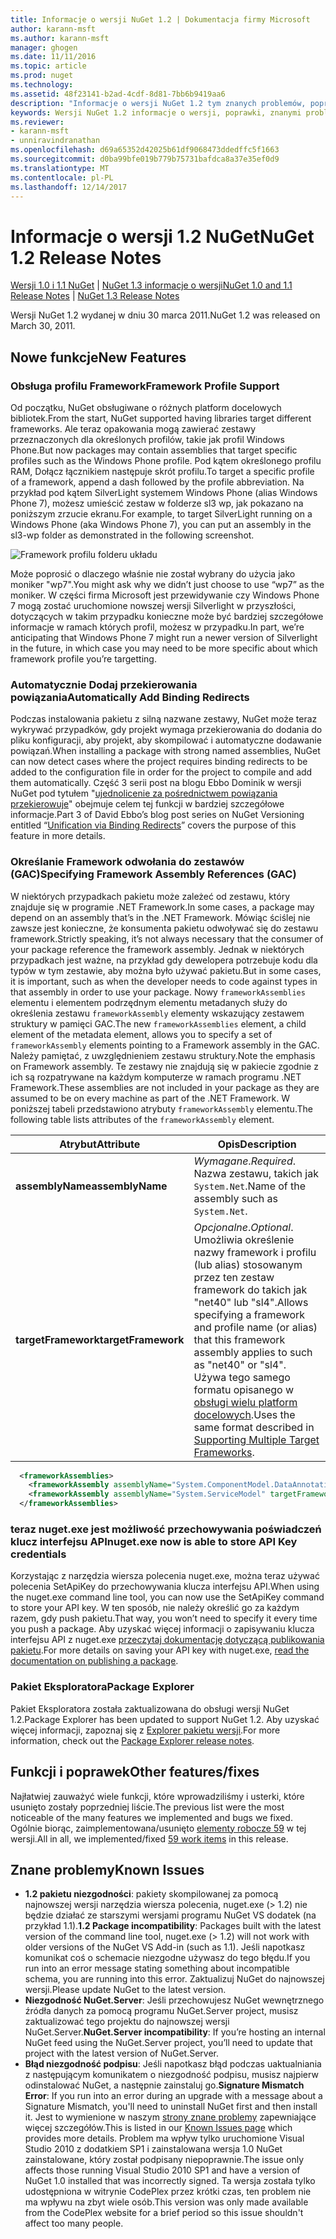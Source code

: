 ```yaml
---
title: Informacje o wersji NuGet 1.2 | Dokumentacja firmy Microsoft
author: karann-msft
ms.author: karann-msft
manager: ghogen
ms.date: 11/11/2016
ms.topic: article
ms.prod: nuget
ms.technology: 
ms.assetid: 48f23141-b2ad-4cdf-8d81-7bb6b9419aa6
description: "Informacje o wersji NuGet 1.2 tym znanych problemów, poprawki, dodatkowe funkcje i dcr."
keywords: Wersji NuGet 1.2 informacje o wersji, poprawki, znanymi problemami, nowe funkcje, dcr
ms.reviewer:
- karann-msft
- unniravindranathan
ms.openlocfilehash: d69a65352d42025b61df9068473ddedffc5f1663
ms.sourcegitcommit: d0ba99bfe019b779b75731bafdca8a37e35ef0d9
ms.translationtype: MT
ms.contentlocale: pl-PL
ms.lasthandoff: 12/14/2017
---
```

# <a name="nuget-12-release-notes"></a><span data-ttu-id="e42bb-104">Informacje o wersji 1.2 NuGet</span><span class="sxs-lookup"><span data-stu-id="e42bb-104">NuGet 1.2 Release Notes</span></span>

<span data-ttu-id="e42bb-105">[Wersji 1.0 i 1.1 NuGet](../release-notes/nuget-1.1.md) | [NuGet 1.3 informacje o wersji](../release-notes/nuget-1.3.md)</span><span class="sxs-lookup"><span data-stu-id="e42bb-105">[NuGet 1.0 and 1.1 Release Notes](../release-notes/nuget-1.1.md) | [NuGet 1.3 Release Notes](../release-notes/nuget-1.3.md)</span></span>

<span data-ttu-id="e42bb-106">Wersji NuGet 1.2 wydanej w dniu 30 marca 2011.</span><span class="sxs-lookup"><span data-stu-id="e42bb-106">NuGet 1.2 was released on March 30, 2011.</span></span>

## <a name="new-features"></a><span data-ttu-id="e42bb-107">Nowe funkcje</span><span class="sxs-lookup"><span data-stu-id="e42bb-107">New Features</span></span>

### <a name="framework-profile-support"></a><span data-ttu-id="e42bb-108">Obsługa profilu Framework</span><span class="sxs-lookup"><span data-stu-id="e42bb-108">Framework Profile Support</span></span>

<span data-ttu-id="e42bb-109">Od początku, NuGet obsługiwane o różnych platform docelowych bibliotek.</span><span class="sxs-lookup"><span data-stu-id="e42bb-109">From the start, NuGet supported having libraries target different frameworks.</span></span> <span data-ttu-id="e42bb-110">Ale teraz opakowania mogą zawierać zestawy przeznaczonych dla określonych profilów, takie jak profil Windows Phone.</span><span class="sxs-lookup"><span data-stu-id="e42bb-110">But now packages may contain assemblies that target specific profiles such as the Windows Phone profile.</span></span> <span data-ttu-id="e42bb-111">Pod kątem określonego profilu RAM, Dołącz łącznikiem następuje skrót profilu.</span><span class="sxs-lookup"><span data-stu-id="e42bb-111">To target a specific profile of a framework, append a dash followed by the profile abbreviation.</span></span> <span data-ttu-id="e42bb-112">Na przykład pod kątem SilverLight systemem Windows Phone (alias Windows Phone 7), możesz umieścić zestaw w folderze sl3 wp, jak pokazano na poniższym zrzucie ekranu.</span><span class="sxs-lookup"><span data-stu-id="e42bb-112">For example, to target SilverLight running on a Windows Phone (aka Windows Phone 7), you can put an assembly in the sl3-wp folder as demonstrated in the following screenshot.</span></span>

![Framework profilu folderu układu](./media/framework-profile-support.png)

<span data-ttu-id="e42bb-114">Może poprosić o dlaczego właśnie nie został wybrany do użycia jako moniker "wp7".</span><span class="sxs-lookup"><span data-stu-id="e42bb-114">You might ask why we didn’t just choose to use “wp7” as the moniker.</span></span> <span data-ttu-id="e42bb-115">W części firma Microsoft jest przewidywanie czy Windows Phone 7 mogą zostać uruchomione nowszej wersji Silverlight w przyszłości, dotyczących w takim przypadku konieczne może być bardziej szczegółowe informacje w ramach których profil, możesz w przypadku.</span><span class="sxs-lookup"><span data-stu-id="e42bb-115">In part, we’re anticipating that Windows Phone 7 might run a newer version of Silverlight in the future, in which case you may need to be more specific about which framework profile you’re targetting.</span></span>

### <a name="automatically-add-binding-redirects"></a><span data-ttu-id="e42bb-116">Automatycznie Dodaj przekierowania powiązania</span><span class="sxs-lookup"><span data-stu-id="e42bb-116">Automatically Add Binding Redirects</span></span>

<span data-ttu-id="e42bb-117">Podczas instalowania pakietu z silną nazwane zestawy, NuGet może teraz wykrywać przypadków, gdy projekt wymaga przekierowania do dodania do pliku konfiguracji, aby projekt, aby skompilować i automatyczne dodawanie powiązań.</span><span class="sxs-lookup"><span data-stu-id="e42bb-117">When installing a package with strong named assemblies, NuGet can now detect cases where the project requires binding redirects to be added to the configuration file in order for the project to compile and add them automatically.</span></span> <span data-ttu-id="e42bb-118">Część 3 serii post na blogu Ebbo Dominik w wersji NuGet pod tytułem "[ujednolicenie za pośrednictwem powiązania przekierowuje](http://blog.davidebbo.com/2011/01/nuget-versioning-part-3-unification-via.html)" obejmuje celem tej funkcji w bardziej szczegółowe informacje.</span><span class="sxs-lookup"><span data-stu-id="e42bb-118">Part 3 of David Ebbo’s blog post series on NuGet Versioning entitled “[Unification via Binding Redirects](http://blog.davidebbo.com/2011/01/nuget-versioning-part-3-unification-via.html)” covers the purpose of this feature in more details.</span></span>

<a name="framework-assembly-refs"></a>

### <a name="specifying-framework-assembly-references-gac"></a><span data-ttu-id="e42bb-119">Określanie Framework odwołania do zestawów (GAC)</span><span class="sxs-lookup"><span data-stu-id="e42bb-119">Specifying Framework Assembly References (GAC)</span></span>

<span data-ttu-id="e42bb-120">W niektórych przypadkach pakietu może zależeć od zestawu, który znajduje się w programie .NET Framework.</span><span class="sxs-lookup"><span data-stu-id="e42bb-120">In some cases, a package may depend on an assembly that’s in the .NET Framework.</span></span> <span data-ttu-id="e42bb-121">Mówiąc ściślej nie zawsze jest konieczne, że konsumenta pakietu odwoływać się do zestawu framework.</span><span class="sxs-lookup"><span data-stu-id="e42bb-121">Strictly speaking, it’s not always necessary that the consumer of your package reference the framework assembly.</span></span> <span data-ttu-id="e42bb-122">Jednak w niektórych przypadkach jest ważne, na przykład gdy dewelopera potrzebuje kodu dla typów w tym zestawie, aby można było używać pakietu.</span><span class="sxs-lookup"><span data-stu-id="e42bb-122">But in some cases, it is important, such as when the developer needs to code against types in that assembly in order to use your package.</span></span> <span data-ttu-id="e42bb-123">Nowy `frameworkAssemblies` elementu i elementem podrzędnym elementu metadanych służy do określenia zestawu `frameworkAssembly` elementy wskazujący zestawem struktury w pamięci GAC.</span><span class="sxs-lookup"><span data-stu-id="e42bb-123">The new `frameworkAssemblies` element, a child element of the metadata element, allows you to specify a set of `frameworkAssembly` elements pointing to a Framework assembly in the GAC.</span></span> <span data-ttu-id="e42bb-124">Należy pamiętać, z uwzględnieniem zestawu struktury.</span><span class="sxs-lookup"><span data-stu-id="e42bb-124">Note the emphasis on Framework assembly.</span></span>
<span data-ttu-id="e42bb-125">Te zestawy nie znajdują się w pakiecie zgodnie z ich są rozpatrywane na każdym komputerze w ramach programu .NET Framework.</span><span class="sxs-lookup"><span data-stu-id="e42bb-125">These assemblies are not included in your package as they are assumed to be on every machine  as part of the .NET Framework.</span></span> <span data-ttu-id="e42bb-126">W poniższej tabeli przedstawiono atrybuty `frameworkAssembly` elementu.</span><span class="sxs-lookup"><span data-stu-id="e42bb-126">The following table lists attributes of the `frameworkAssembly` element.</span></span>


|<span data-ttu-id="e42bb-127">Atrybut</span><span class="sxs-lookup"><span data-stu-id="e42bb-127">Attribute</span></span> |<span data-ttu-id="e42bb-128">Opis</span><span class="sxs-lookup"><span data-stu-id="e42bb-128">Description</span></span>|
|----------------|-----------|
|<span data-ttu-id="e42bb-129">**assemblyName**</span><span class="sxs-lookup"><span data-stu-id="e42bb-129">**assemblyName**</span></span>|<span data-ttu-id="e42bb-130">*Wymagane*.</span><span class="sxs-lookup"><span data-stu-id="e42bb-130">*Required*.</span></span> <span data-ttu-id="e42bb-131">Nazwa zestawu, takich jak `System.Net`.</span><span class="sxs-lookup"><span data-stu-id="e42bb-131">Name of the assembly such as `System.Net`.</span></span>|
|<span data-ttu-id="e42bb-132">**targetFramework**</span><span class="sxs-lookup"><span data-stu-id="e42bb-132">**targetFramework**</span></span>|<span data-ttu-id="e42bb-133">*Opcjonalne*.</span><span class="sxs-lookup"><span data-stu-id="e42bb-133">*Optional*.</span></span> <span data-ttu-id="e42bb-134">Umożliwia określenie nazwy framework i profilu (lub alias) stosowanym przez ten zestaw framework do takich jak "net40" lub "sl4".</span><span class="sxs-lookup"><span data-stu-id="e42bb-134">Allows specifying a framework and profile name (or alias) that this framework assembly applies to such as "net40" or "sl4".</span></span> <span data-ttu-id="e42bb-135">Używa tego samego formatu opisanego w [obsługi wielu platform docelowych](../create-packages/supporting-multiple-target-frameworks.md).</span><span class="sxs-lookup"><span data-stu-id="e42bb-135">Uses the same format described in [Supporting Multiple Target Frameworks](../create-packages/supporting-multiple-target-frameworks.md).</span></span>|

```xml
  <frameworkAssemblies>
    <frameworkAssembly assemblyName="System.ComponentModel.DataAnnotations" targetFramework="net40" />
    <frameworkAssembly assemblyName="System.ServiceModel" targetFramework="net40" />
  </frameworkAssemblies>
```

### <a name="nugetexe-now-is-able-to-store-api-key-credentials"></a><span data-ttu-id="e42bb-136">teraz nuget.exe jest możliwość przechowywania poświadczeń klucz interfejsu API</span><span class="sxs-lookup"><span data-stu-id="e42bb-136">nuget.exe now is able to store API Key credentials</span></span>

<span data-ttu-id="e42bb-137">Korzystając z narzędzia wiersza polecenia nuget.exe, można teraz używać polecenia SetApiKey do przechowywania klucza interfejsu API.</span><span class="sxs-lookup"><span data-stu-id="e42bb-137">When using the nuget.exe command line tool, you can now use the SetApiKey command to store your API key.</span></span> <span data-ttu-id="e42bb-138">W ten sposób, nie należy określić go za każdym razem, gdy push pakietu.</span><span class="sxs-lookup"><span data-stu-id="e42bb-138">That way, you won’t need to specify it every time you push a package.</span></span> <span data-ttu-id="e42bb-139">Aby uzyskać więcej informacji o zapisywaniu klucza interfejsu API z nuget.exe [przeczytaj dokumentację dotyczącą publikowania pakietu](../create-packages/publish-a-package.md).</span><span class="sxs-lookup"><span data-stu-id="e42bb-139">For more details on saving your API key with nuget.exe, [read the documentation on publishing a package](../create-packages/publish-a-package.md).</span></span>

### <a name="package-explorer"></a><span data-ttu-id="e42bb-140">Pakiet Eksploratora</span><span class="sxs-lookup"><span data-stu-id="e42bb-140">Package Explorer</span></span>
<span data-ttu-id="e42bb-141">Pakiet Eksploratora została zaktualizowana do obsługi wersji NuGet 1.2.</span><span class="sxs-lookup"><span data-stu-id="e42bb-141">Package Explorer has been updated to support NuGet 1.2.</span></span> <span data-ttu-id="e42bb-142">Aby uzyskać więcej informacji, zapoznaj się z [Explorer pakietu wersji](http://nuget.codeplex.com/wikipage?title=New%20features%20in%20NuGet%20Package%20Explorer%201.0).</span><span class="sxs-lookup"><span data-stu-id="e42bb-142">For more information, check out the [Package Explorer release notes](http://nuget.codeplex.com/wikipage?title=New%20features%20in%20NuGet%20Package%20Explorer%201.0).</span></span>

## <a name="other-featuresfixes"></a><span data-ttu-id="e42bb-143">Funkcji i poprawek</span><span class="sxs-lookup"><span data-stu-id="e42bb-143">Other features/fixes</span></span>

<span data-ttu-id="e42bb-144">Najłatwiej zauważyć wiele funkcji, które wprowadziliśmy i usterki, które usunięto zostały poprzedniej liście.</span><span class="sxs-lookup"><span data-stu-id="e42bb-144">The previous list were the most noticeable of the many features we implemented and bugs we fixed.</span></span> <span data-ttu-id="e42bb-145">Ogólnie biorąc, zaimplementowana/usunięto [elementy robocze 59](http://nuget.codeplex.com/workitem/list/advanced?keyword=&status=All&type=All&priority=All&release=NuGet%201.2&assignedTo=All&component=All&sortField=Votes&sortDirection=Descending&page=0) w tej wersji.</span><span class="sxs-lookup"><span data-stu-id="e42bb-145">All in all, we implemented/fixed [59 work items](http://nuget.codeplex.com/workitem/list/advanced?keyword=&status=All&type=All&priority=All&release=NuGet%201.2&assignedTo=All&component=All&sortField=Votes&sortDirection=Descending&page=0) in this release.</span></span>

## <a name="known-issues"></a><span data-ttu-id="e42bb-146">Znane problemy</span><span class="sxs-lookup"><span data-stu-id="e42bb-146">Known Issues</span></span>

* <span data-ttu-id="e42bb-147">**1.2 pakietu niezgodności**: pakiety skompilowanej za pomocą najnowszej wersji narzędzia wiersza polecenia, nuget.exe (> 1.2) nie będzie działać ze starszymi wersjami programu NuGet VS dodatek (na przykład 1.1).</span><span class="sxs-lookup"><span data-stu-id="e42bb-147">**1.2 Package incompatibility**: Packages built with the latest version of the command line tool, nuget.exe (> 1.2) will not work with older versions of the NuGet VS Add-in (such as 1.1).</span></span> <span data-ttu-id="e42bb-148">Jeśli napotkasz komunikat coś o schemacie niezgodne używasz do tego błędu.</span><span class="sxs-lookup"><span data-stu-id="e42bb-148">If you run into an error message stating something about incompatible schema, you are running into this error.</span></span> <span data-ttu-id="e42bb-149">Zaktualizuj NuGet do najnowszej wersji.</span><span class="sxs-lookup"><span data-stu-id="e42bb-149">Please update NuGet to the latest version.</span></span>
* <span data-ttu-id="e42bb-150">**Niezgodność NuGet.Server**: Jeśli przechowujesz NuGet wewnętrznego źródła danych za pomocą programu NuGet.Server project, musisz zaktualizować tego projektu do najnowszej wersji NuGet.Server.</span><span class="sxs-lookup"><span data-stu-id="e42bb-150">**NuGet.Server incompatibility**: If you’re hosting an internal NuGet feed using the NuGet.Server project, you’ll need to update that project with the latest version of NuGet.Server.</span></span>
* <span data-ttu-id="e42bb-151">**Błąd niezgodność podpisu**: Jeśli napotkasz błąd podczas uaktualniania z następującym komunikatem o niezgodność podpisu, musisz najpierw odinstalować NuGet, a następnie zainstaluj go.</span><span class="sxs-lookup"><span data-stu-id="e42bb-151">**Signature Mismatch Error**: If you run into an error during an upgrade with a message about a Signature Mismatch, you'll need to uninstall NuGet first and then install it.</span></span> <span data-ttu-id="e42bb-152">Jest to wymienione w naszym [strony znane problemy](../release-notes/Known-Issues.md) zapewniające więcej szczegółów.</span><span class="sxs-lookup"><span data-stu-id="e42bb-152">This is listed in our [Known Issues page](../release-notes/Known-Issues.md) which provides more details.</span></span> <span data-ttu-id="e42bb-153">Problem ma wpływ tylko uruchomione Visual Studio 2010 z dodatkiem SP1 i zainstalowana wersja 1.0 NuGet zainstalowane, który został podpisany niepoprawnie.</span><span class="sxs-lookup"><span data-stu-id="e42bb-153">The issue only affects those running Visual Studio 2010 SP1 and have a version of NuGet 1.0 installed that was incorrectly signed.</span></span> <span data-ttu-id="e42bb-154">Ta wersja została tylko udostępniona w witrynie CodePlex przez krótki czas, ten problem nie ma wpływu na zbyt wiele osób.</span><span class="sxs-lookup"><span data-stu-id="e42bb-154">This version was only made available from the CodePlex website for a brief period so this issue shouldn't affect too many people.</span></span>